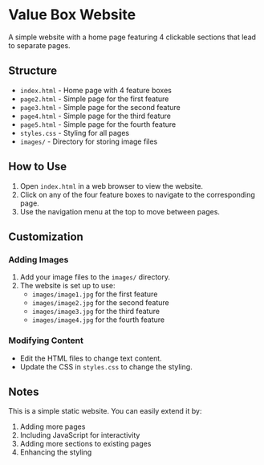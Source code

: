 # Value Box Website

A simple website with a home page featuring 4 clickable sections that lead to separate pages.

## Structure

- `index.html` - Home page with 4 feature boxes
- `page2.html` - Simple page for the first feature
- `page3.html` - Simple page for the second feature
- `page4.html` - Simple page for the third feature
- `page5.html` - Simple page for the fourth feature
- `styles.css` - Styling for all pages
- `images/` - Directory for storing image files

## How to Use

1. Open `index.html` in a web browser to view the website.
2. Click on any of the four feature boxes to navigate to the corresponding page.
3. Use the navigation menu at the top to move between pages.

## Customization

### Adding Images

1. Add your image files to the `images/` directory.
2. The website is set up to use:
   - `images/image1.jpg` for the first feature
   - `images/image2.jpg` for the second feature
   - `images/image3.jpg` for the third feature
   - `images/image4.jpg` for the fourth feature

### Modifying Content

- Edit the HTML files to change text content.
- Update the CSS in `styles.css` to change the styling.

## Notes

This is a simple static website. You can easily extend it by:

1. Adding more pages
2. Including JavaScript for interactivity
3. Adding more sections to existing pages
4. Enhancing the styling